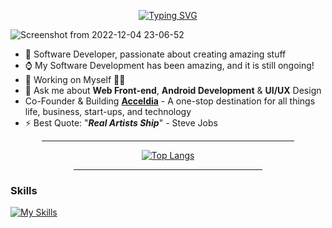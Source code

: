 <div align=center>
  
  [![Typing SVG](https://readme-typing-svg.herokuapp.com?font=&color=%23F70A04&center=true&lines=<+Hello+World%F0%9F%91%8B,+My+Universe!+/>)](https://git.io/typing-svg)  
</div>

![Screenshot from 2022-12-04 23-06-52](https://user-images.githubusercontent.com/77758884/205738899-53cd85f5-aac6-4d8a-9618-addaafab4df7.png)



- 🌱 Software Developer, passionate about creating amazing stuff
- ⌚ My Software Development has been amazing, and it is still ongoing!
- 🔭 Working on Myself 🌟🌟
- 💬 Ask me about **Web Front-end**, **Android Development** & **UI/UX** Design
- Co-Founder &amp; Building **[Acceldia](https://acceldia.vercel.app)** - A one-stop destination for all things life, business, start-ups, and technology
- ⚡ Best Quote: "<strong><em>Real Artists Ship</em></strong>" - Steve Jobs
<!-- 
**Connect with me**

<img height=30 width=30 src="https://cdn.jsdelivr.net/gh/devicons/devicon/icons/linkedin/linkedin-original.svg" /><img height=30 width=30 src="https://cdn.jsdelivr.net/gh/devicons/devicon/icons/twitter/twitter-original.svg" />
<img height=30 width=30 src="https://user-images.githubusercontent.com/77758884/171897806-3e20ecb8-7f68-4813-9093-a9b1c65fdd4f.png" ><img height=30 width=30 src="https://user-images.githubusercontent.com/77758884/171907062-e3342a31-7afa-4b2e-9ae8-877a948fa67e.png" > -->


<!-- here      -->
 
<div align=center>         
   
<hr width="80%">
  
[![Top Langs](https://github-readme-stats.vercel.app/api/top-langs/?username=wakoliVotes&theme=omni&am&layout=compact&langs_count=10&hide=jupyter%20notebook,html)](https://github.com/danny-votez/github-readme-stats)  
  
<hr width="60%">
  


<!-- [![GitHub Streak](https://github-readme-streak-stats.herokuapp.com?user=wakoliVotes&theme=monokai&date_format=M%20j%5B%2C%20Y%5D&ring=1300DD&sideLabels=00DD29&dates=FFFEF1&fire=000DFF&currStreakNum=CDDCDD)](https://git.io/streak-stats)  -->

  
 </div>
 
 
### Skills

[![My Skills](https://skillicons.dev/icons?i=kotlin,java,androidstudio,sqlite,swift,py,js,react,nodejs,express,html,css,sass,bootstrap,git,github,mysql,mongodb,postgres,firebase,vscode,idea,tailwind,linux,stackoverflow)](https://skillicons.dev)

<!--  ![Visitor Count](https://profile-counter.glitch.me/{wakoliVotes}/count.svg) -->

